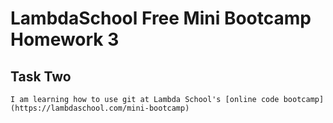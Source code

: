 # LambdaSchool Free Mini Bootcamp Homework 3 #


## Task Two ##

```
I am learning how to use git at Lambda School's [online code bootcamp](https://lambdaschool.com/mini-bootcamp)
```
